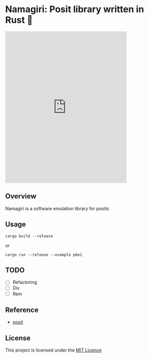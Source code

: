 # Namagiri: Posit library written in Rust :crab:

<iframe src="https://giphy.com/embed/VbnUQpnihPSIgIXuZv" width="384" height="480" frameBorder="0" class="giphy-embed" allowFullScreen></iframe>

## Overview

Namagiri is a software emulation library for posits.

## Usage

    cargo build --release
    
or

    cargo run --release --example p6e1

## TODO

- [ ] Refactoring
- [ ] Div
- [ ] Rem

## Reference

* [posit](https://posithub.org/)

## License
This project is licensed under the [MIT Licence](https://choosealicense.com/licenses/mit/)